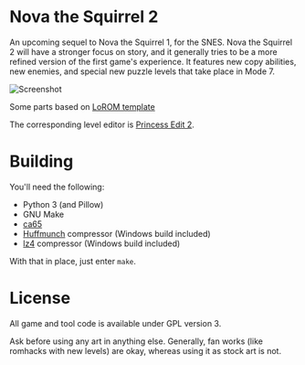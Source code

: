 Nova the Squirrel 2
===================

An upcoming sequel to Nova the Squirrel 1, for the SNES. Nova the Squirrel 2 will have a stronger focus on story, and it generally tries to be a more refined version of the first game's experience. It features new copy abilities, new enemies, and special new puzzle levels that take place in Mode 7.

![Screenshot](https://i.imgur.com/UEvmxUZ.png)

Some parts based on [LoROM template](https://github.com/pinobatch/lorom-template)

The corresponding level editor is [Princess Edit 2](https://github.com/NovaSquirrel/PrincessEdit2).

Building
========

You'll need the following:

* Python 3 (and Pillow)
* GNU Make
* [ca65](https://cc65.github.io/)
* [Huffmunch](https://github.com/bbbradsmith/huffmunch) compressor (Windows build included)
* [lz4](https://github.com/lz4/lz4/releases) compressor (Windows build included)

With that in place, just enter `make`.

License
=======

All game and tool code is available under GPL version 3.

Ask before using any art in anything else.
Generally, fan works (like romhacks with new levels) are okay, whereas using it as stock art is not.
